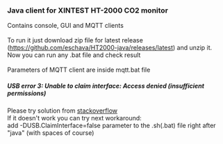 <h3>Java client for XINTEST HT-2000 CO2 monitor</h3>

Contains console, GUI and MQTT clients<br/>
<br/>
To run it just download zip file for latest release (https://github.com/eschava/HT2000-java/releases/latest) and unzip it. <br/>
Now you can run any .bat file  and check result<br/>
<br/>
Parameters of MQTT client are inside mqtt.bat file

<h5> USB error 3: Unable to claim interface: Access denied (insufficient permissions) </h5>
Please try solution from <a href="http://stackoverflow.com/questions/28884817/usb4java-library-error-while-claiming-an-interface">stackoverflow</a><br/>
If it doesn't work you can try next workaround:<br/>
add -DUSB.ClaimInterface=false parameter to the .sh(.bat) file right after "java" (with spaces of course)<br/>
